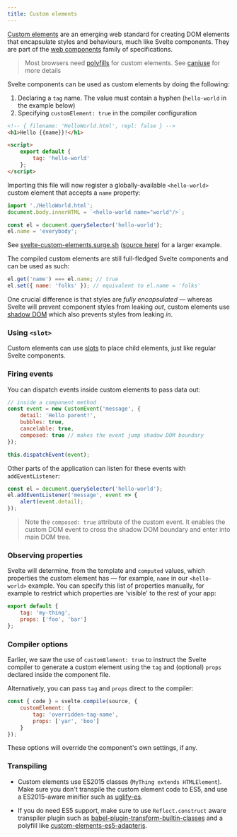 ```yaml
---
title: Custom elements
---
```


[Custom elements](https://developer.mozilla.org/en-US/docs/Web/Web_Components/Custom_Elements) are an emerging web standard for creating DOM elements that encapsulate styles and behaviours, much like Svelte components. They are part of the [web components](https://developer.mozilla.org/en-US/docs/Web/Web_Components) family of specifications.

> Most browsers need [polyfills](https://www.webcomponents.org/polyfills) for custom elements. See [caniuse](https://caniuse.com/#feat=custom-elementsv1) for more details

Svelte components can be used as custom elements by doing the following:

1. Declaring a `tag` name. The value must contain a hyphen (`hello-world` in the example below)
2. Specifying `customElement: true` in the compiler configuration

```html
<!-- { filename: 'HelloWorld.html', repl: false } -->
<h1>Hello {{name}}!</h1>

<script>
	export default {
		tag: 'hello-world'
	};
</script>
```

Importing this file will now register a globally-available `<hello-world>` custom element that accepts a `name` property:

```js
import './HelloWorld.html';
document.body.innerHTML = `<hello-world name="world"/>`;

const el = document.querySelector('hello-world');
el.name = 'everybody';
```

See [svelte-custom-elements.surge.sh](http://svelte-custom-elements.surge.sh/) ([source here](https://github.com/sveltejs/template-custom-element)) for a larger example.

The compiled custom elements are still full-fledged Svelte components and can be used as such:

```js
el.get('name') === el.name; // true
el.set({ name: 'folks' }); // equivalent to el.name = 'folks'
```

One crucial difference is that styles are *fully encapsulated* — whereas Svelte will prevent component styles from leaking *out*, custom elements use [shadow DOM](https://developer.mozilla.org/en-US/docs/Web/Web_Components/Shadow_DOM) which also prevents styles from leaking *in*.

### Using `<slot>`

Custom elements can use [slots](guide#composing-with-slot) to place child elements, just like regular Svelte components.

### Firing events

You can dispatch events inside custom elements to pass data out:

```js
// inside a component method
const event = new CustomEvent('message', {
	detail: 'Hello parent!',
	bubbles: true,
	cancelable: true,
	composed: true // makes the event jump shadow DOM boundary
});

this.dispatchEvent(event);
```

Other parts of the application can listen for these events with `addEventListener`:

```js
const el = document.querySelector('hello-world');
el.addEventListener('message', event => {
	alert(event.detail);
});
```

> Note the `composed: true` attribute of the custom event. It enables the custom DOM event to cross the shadow DOM boundary and enter into main DOM tree.

### Observing properties

Svelte will determine, from the template and `computed` values, which properties the custom element has — for example, `name` in our `<hello-world>` example. You can specify this list of properties manually, for example to restrict which properties are 'visible' to the rest of your app:

```js
export default {
	tag: 'my-thing',
	props: ['foo', 'bar']
};
```

### Compiler options

Earlier, we saw the use of `customElement: true` to instruct the Svelte compiler to generate a custom element using the `tag` and (optional) `props` declared inside the component file.

Alternatively, you can pass `tag` and `props` direct to the compiler:

```js
const { code } = svelte.compile(source, {
	customElement: {
		tag: 'overridden-tag-name',
		props: ['yar', 'boo']
	}
});
```

These options will override the component's own settings, if any.

### Transpiling

* Custom elements use ES2015 classes (`MyThing extends HTMLElement`). Make sure you don't transpile the custom element code to ES5, and use a ES2015-aware minifier such as [uglify-es](https://www.npmjs.com/package/uglify-es).

* If you do need ES5 support, make sure to use `Reflect.construct` aware transpiler plugin such as [babel-plugin-transform-builtin-classes](https://github.com/WebReflection/babel-plugin-transform-builtin-classes) and a polyfill like [custom-elements-es5-adapterjs](https://github.com/webcomponents/webcomponentsjs#custom-elements-es5-adapterjs).
